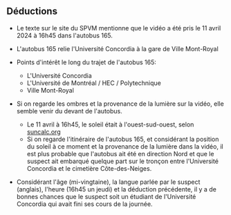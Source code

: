 ## Déductions

- Le texte sur le site du SPVM mentionne que le vidéo a été pris le 11 avril 2024 à 16h45 dans l'autobus 165.

- L'autobus 165 relie l'Université Concordia à la gare de Ville Mont-Royal

- Points d'intérêt le long du trajet de l'autobus 165:
    - L'Université Concordia
    - L'Université de Montréal / HEC / Polytechnique
    - Ville Mont-Royal

- Si on regarde les ombres et la provenance de la lumière sur la vidéo, elle semble venir du devant de l'autobus.
    - Le 11 avril à 16h45, le soleil était à l'ouest-sud-ouest, selon [suncalc.org](https://www.suncalc.org/#/45.4953,-73.5971,15/2024.04.11/08:28/1/3)
    - Si on regarde l'itinéraire de l'autobus 165, et considérant la position du soleil à ce moment et la provenance de la lumière dans la vidéo, il est plus probable que l'autobus ait été en direction Nord et que le suspect ait embarqué quelque part sur le tronçon entre l'Université Concordia et le cimetière Côte-des-Neiges.

- Considérant l'âge (mi-vingtaine), la langue parlée par le suspect (anglais), l'heure (16h45 un jeudi) et la déduction précédente, il y a de bonnes chances que le suspect soit un étudiant de l'Université Concordia qui avait fini ses cours de la journée.
